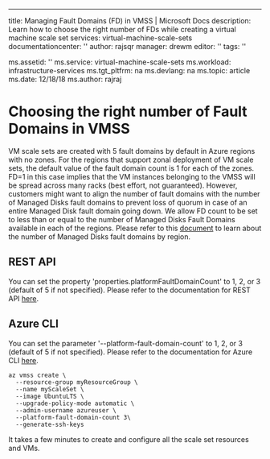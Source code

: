 ---
title: Managing Fault Domains (FD) in VMSS | Microsoft Docs
description: Learn how to choose the right number of FDs while creating a virtual machine scale set
services: virtual-machine-scale-sets
documentationcenter: ''
author: rajsqr
manager: drewm
editor: ''
tags: ''

ms.assetid: ''
ms.service: virtual-machine-scale-sets
ms.workload: infrastructure-services
ms.tgt_pltfrm: na
ms.devlang: na
ms.topic: article
ms.date: 12/18/18
ms.author: rajraj

# Choosing the right number of Fault Domains in VMSS
VM scale sets are created with 5 fault domains by default in Azure regions with no zones. For the regions that support zonal deployment of VM scale sets, the default value of the fault domain count is 1 for each of the zones. FD=1 in this case implies that the VM instances belonging to the VMSS will be spread across many racks (best effort, not guaranteed). However, customers might want to align the number of fault domains with the number of Managed Disks fault domains to prevent loss of quorum in case of an entire Managed Disk fault domain going down. We allow FD count to be set to less than or equal to the number of Managed Disks Fault Domains available in each of the regions. Please refer to this [document](../virtual-machines/windows/manage-availability.md) to learn about the number of Managed Disks fault domains by region.

## REST API
You can set the property 'properties.platformFaultDomainCount' to 1, 2, or 3 (default of 5 if not specified). Please refer to the documentation for REST API [here](https://docs.microsoft.com/rest/api/compute/virtualmachinescalesets/createorupdate).

## Azure CLI
You can set the parameter '--platform-fault-domain-count' to 1, 2, or 3 (default of 5 if not specified). Please refer to the documentation for Azure CLI [here](https://docs.microsoft.com/cli/azure/vmss?view=azure-cli-latest#az-vmss-create).

```azurecli-interactive
az vmss create \
  --resource-group myResourceGroup \
  --name myScaleSet \
  --image UbuntuLTS \
  --upgrade-policy-mode automatic \
  --admin-username azureuser \
  --platform-fault-domain-count 3\
  --generate-ssh-keys  
```

It takes a few minutes to create and configure all the scale set resources and VMs.
